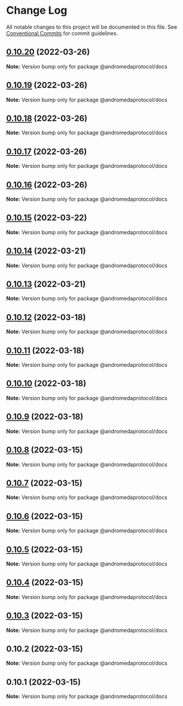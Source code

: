 # Change Log

All notable changes to this project will be documented in this file.
See [Conventional Commits](https://conventionalcommits.org) for commit guidelines.

## [0.10.20](https://github.com/andromedaprotocol/design-system/compare/@andromedaprotocol/docs@0.10.18...@andromedaprotocol/docs@0.10.20) (2022-03-26)

**Note:** Version bump only for package @andromedaprotocol/docs





## [0.10.19](https://github.com/andromedaprotocol/design-system/compare/@andromedaprotocol/docs@0.10.18...@andromedaprotocol/docs@0.10.19) (2022-03-26)

**Note:** Version bump only for package @andromedaprotocol/docs





## [0.10.18](https://github.com/andromedaprotocol/design-system/compare/@andromedaprotocol/docs@0.10.15...@andromedaprotocol/docs@0.10.18) (2022-03-26)

**Note:** Version bump only for package @andromedaprotocol/docs





## [0.10.17](https://github.com/andromedaprotocol/design-system/compare/@andromedaprotocol/docs@0.10.15...@andromedaprotocol/docs@0.10.17) (2022-03-26)

**Note:** Version bump only for package @andromedaprotocol/docs





## [0.10.16](https://github.com/andromedaprotocol/design-system/compare/@andromedaprotocol/docs@0.10.15...@andromedaprotocol/docs@0.10.16) (2022-03-26)

**Note:** Version bump only for package @andromedaprotocol/docs





## [0.10.15](https://github.com/andromedaprotocol/design-system/compare/@andromedaprotocol/docs@0.10.14...@andromedaprotocol/docs@0.10.15) (2022-03-22)

**Note:** Version bump only for package @andromedaprotocol/docs





## [0.10.14](https://github.com/andromedaprotocol/design-system/compare/@andromedaprotocol/docs@0.10.13...@andromedaprotocol/docs@0.10.14) (2022-03-21)

**Note:** Version bump only for package @andromedaprotocol/docs





## [0.10.13](https://github.com/andromedaprotocol/design-system/compare/@andromedaprotocol/docs@0.10.12...@andromedaprotocol/docs@0.10.13) (2022-03-21)

**Note:** Version bump only for package @andromedaprotocol/docs





## [0.10.12](https://github.com/andromedaprotocol/design-system/compare/@andromedaprotocol/docs@0.10.11...@andromedaprotocol/docs@0.10.12) (2022-03-18)

**Note:** Version bump only for package @andromedaprotocol/docs





## [0.10.11](https://github.com/andromedaprotocol/design-system/compare/@andromedaprotocol/docs@0.10.10...@andromedaprotocol/docs@0.10.11) (2022-03-18)

**Note:** Version bump only for package @andromedaprotocol/docs





## [0.10.10](https://github.com/andromedaprotocol/design-system/compare/@andromedaprotocol/docs@0.10.8...@andromedaprotocol/docs@0.10.10) (2022-03-18)

**Note:** Version bump only for package @andromedaprotocol/docs





## [0.10.9](https://github.com/andromedaprotocol/design-system/compare/@andromedaprotocol/docs@0.10.8...@andromedaprotocol/docs@0.10.9) (2022-03-18)

**Note:** Version bump only for package @andromedaprotocol/docs





## [0.10.8](https://github.com/andromedaprotocol/design-system/compare/@andromedaprotocol/docs@0.10.9...@andromedaprotocol/docs@0.10.8) (2022-03-15)

**Note:** Version bump only for package @andromedaprotocol/docs





## [0.10.7](https://github.com/andromedaprotocol/design-system/compare/@andromedaprotocol/docs@0.10.5...@andromedaprotocol/docs@0.10.7) (2022-03-15)

**Note:** Version bump only for package @andromedaprotocol/docs





## [0.10.6](https://github.com/andromedaprotocol/design-system/compare/@andromedaprotocol/docs@0.10.5...@andromedaprotocol/docs@0.10.6) (2022-03-15)

**Note:** Version bump only for package @andromedaprotocol/docs





## [0.10.5](https://github.com/andromedaprotocol/design-system/compare/@andromedaprotocol/docs@0.10.4...@andromedaprotocol/docs@0.10.5) (2022-03-15)

**Note:** Version bump only for package @andromedaprotocol/docs





## [0.10.4](https://github.com/andromedaprotocol/design-system/compare/@andromedaprotocol/docs@0.10.3...@andromedaprotocol/docs@0.10.4) (2022-03-15)

**Note:** Version bump only for package @andromedaprotocol/docs





## [0.10.3](https://github.com/andromedaprotocol/design-system/compare/@andromedaprotocol/docs@0.10.2...@andromedaprotocol/docs@0.10.3) (2022-03-15)

**Note:** Version bump only for package @andromedaprotocol/docs





## 0.10.2 (2022-03-15)

**Note:** Version bump only for package @andromedaprotocol/docs





## 0.10.1 (2022-03-15)

**Note:** Version bump only for package @andromedaprotocol/docs
